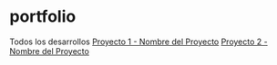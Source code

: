 # portfolio
Todos los desarrollos
[Proyecto 1 - Nombre del Proyecto](enlace_al_proyecto_1)
[Proyecto 2 - Nombre del Proyecto](enlace_al_proyecto_2)
